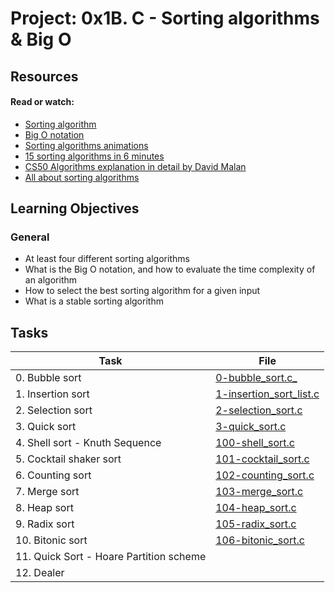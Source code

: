 # Project: 0x1B. C - Sorting algorithms & Big O

## Resources

#### Read or watch:

* [Sorting algorithm](https://intranet.alxswe.com/rltoken/-j5MKLBlzZAC2RfJ5DTBIg)
* [Big O notation](https://intranet.alxswe.com/rltoken/WRvrE2BaNVQFssHiUATTrw)
* [Sorting algorithms animations](https://intranet.alxswe.com/rltoken/ol0P7NbYVb5R31iOv4Q40A)
* [15 sorting algorithms in 6 minutes](https://intranet.alxswe.com/rltoken/_I0aEvhfJ66Xyob6dd9Utw)
* [CS50 Algorithms explanation in detail by David Malan](https://intranet.alxswe.com/rltoken/Ea93HeEYuNkOL7sGb6zzGg)
* [All about sorting algorithms](https://intranet.alxswe.com/rltoken/21X_eaj5RGcLIL9mZv2sqw)
## Learning Objectives

### General

* At least four different sorting algorithms
* What is the Big O notation, and how to evaluate the time complexity of an algorithm
* How to select the best sorting algorithm for a given input
* What is a stable sorting algorithm
## Tasks

| Task | File |
| ---- | ---- |
| 0. Bubble sort | [0-bubble_sort.c_](./) |
| 1. Insertion sort | [1-insertion_sort_list.c](./) |
| 2. Selection sort | [2-selection_sort.c](./) |
| 3. Quick sort | [3-quick_sort.c](./) |
| 4. Shell sort - Knuth Sequence | [100-shell_sort.c](./) |
| 5. Cocktail shaker sort | [101-cocktail_sort.c](./) |
| 6. Counting sort | [102-counting_sort.c](./) |
| 7. Merge sort | [103-merge_sort.c](./) |
| 8. Heap sort | [104-heap_sort.c](./) |
| 9. Radix sort | [105-radix_sort.c](./) |
| 10. Bitonic sort | [106-bitonic_sort.c](./) |
| 11. Quick Sort - Hoare Partition scheme | [](./) |
| 12. Dealer | [](./) |